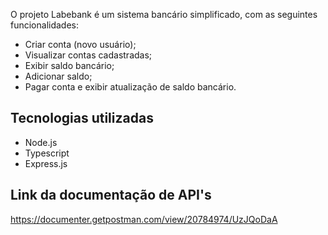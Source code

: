 O projeto Labebank é um sistema bancário simplificado, com as seguintes funcionalidades:

- Criar conta (novo usuário);
- Visualizar contas cadastradas;
- Exibir saldo bancário;
- Adicionar saldo;
- Pagar conta e exibir atualização de saldo bancário.

## Tecnologias utilizadas

- Node.js
- Typescript
- Express.js

## Link da documentação de API's

https://documenter.getpostman.com/view/20784974/UzJQoDaA